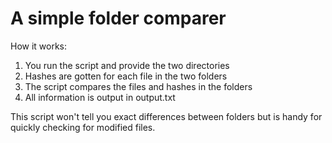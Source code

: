 # A simple folder comparer

How it works:
1. You run the script and provide the two directories
2. Hashes are gotten for each file in the two folders
3. The script compares the files and hashes in the folders
4. All information is output in output.txt

This script won't tell you exact differences between folders but is handy for quickly checking for modified files.
